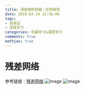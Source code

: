```yaml
---
title: 深度卷积网路：实例探究
date: 2019-03-24 12:56:04
tags:
- 吴恩达
- 深度学习
categories: 机器学习&深度学习
comments: true
mathjax: true
---
```

# 残差网络

参考链接：[残差网络](https://www.cnblogs.com/wuliytTaotao/p/9560205.html)
![image](https://github.com/Tovi-A/source/blob/master/3.jpg?raw=true)
![image](https://github.com/Tovi-A/source/blob/master/4.jpg?raw=true)
